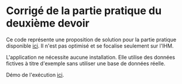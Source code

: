 # Corrigé de la partie pratique du deuxième devoir

Ce code représente une proposition de solution pour la partie pratique disponible [ici](https://drive.google.com/file/d/18PyVp269VDlPJuMOrAHhStAOBnK5XUdN/view?usp=sharing). Il n'est pas optimisé et se focalise seulement sur l'IHM.

L'application ne nécessite aucune installation. Elle utilise des données fictives à titre d'exemple sans utiliser une base de données réelle.

Démo de l'exécution [ici](https://youtu.be/Jm_8SKSGlzc).
